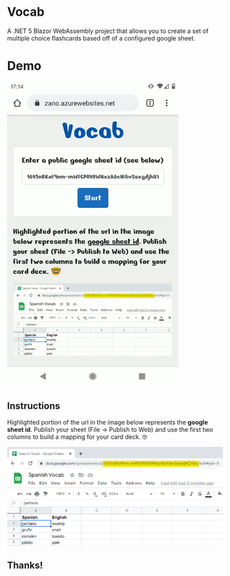 # Vocab

A .NET 5 Blazor WebAssembly project that allows you to create a set of multiple choice flashcards based off of a configured google sheet.

# Demo

<img src="Web/wwwroot/images/demo.gif" style="width:400px !important;"/>

## Instructions

Highlighted portion of the url in the image below represents the **google sheet id**. Publish your sheet (File -> Publish to Web) and use the first two columns to build a mapping for your card deck. 🤓

![](Web/wwwroot/images/sheet-id.png)

## Thanks!

